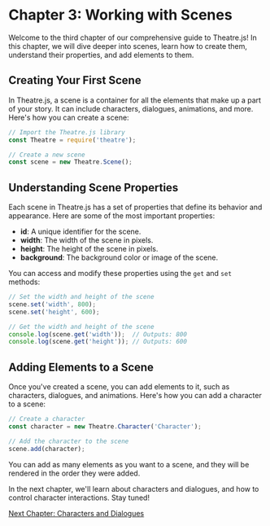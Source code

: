 # Chapter 3: Working with Scenes

Welcome to the third chapter of our comprehensive guide to Theatre.js! In this chapter, we will dive deeper into scenes, learn how to create them, understand their properties, and add elements to them.

## Creating Your First Scene

In Theatre.js, a scene is a container for all the elements that make up a part of your story. It can include characters, dialogues, animations, and more. Here's how you can create a scene:

```javascript
// Import the Theatre.js library
const Theatre = require('theatre');

// Create a new scene
const scene = new Theatre.Scene();
```

## Understanding Scene Properties

Each scene in Theatre.js has a set of properties that define its behavior and appearance. Here are some of the most important properties:

- **id**: A unique identifier for the scene.
- **width**: The width of the scene in pixels.
- **height**: The height of the scene in pixels.
- **background**: The background color or image of the scene.

You can access and modify these properties using the `get` and `set` methods:

```javascript
// Set the width and height of the scene
scene.set('width', 800);
scene.set('height', 600);

// Get the width and height of the scene
console.log(scene.get('width'));  // Outputs: 800
console.log(scene.get('height')); // Outputs: 600
```

## Adding Elements to a Scene

Once you've created a scene, you can add elements to it, such as characters, dialogues, and animations. Here's how you can add a character to a scene:

```javascript
// Create a character
const character = new Theatre.Character('Character');

// Add the character to the scene
scene.add(character);
```

You can add as many elements as you want to a scene, and they will be rendered in the order they were added.

In the next chapter, we'll learn about characters and dialogues, and how to control character interactions. Stay tuned!

[Next Chapter: Characters and Dialogues](chapter4-characters-dialogues.md)
